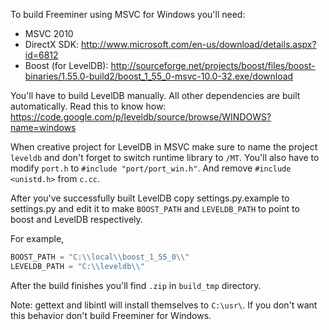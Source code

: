 To build Freeminer using MSVC for Windows you'll need:
- MSVC 2010
- DirectX SDK: http://www.microsoft.com/en-us/download/details.aspx?id=6812
- Boost (for LevelDB): http://sourceforge.net/projects/boost/files/boost-binaries/1.55.0-build2/boost_1_55_0-msvc-10.0-32.exe/download

You'll have to build LevelDB manually. All other dependencies are built automatically. Read this to know how: https://code.google.com/p/leveldb/source/browse/WINDOWS?name=windows

When creative project for LevelDB in MSVC make sure to name the project `leveldb` and don't forget to switch runtime library to `/MT`. You'll also have to modify `port.h` to `#include "port/port_win.h"`. And remove `#include <unistd.h>` from `c.cc`.

After you've successfully built LevelDB copy settings.py.example to settings.py and edit it to make `BOOST_PATH` and `LEVELDB_PATH` to point to boost and LevelDB respectively.

For example,

```python
BOOST_PATH = "C:\\local\\boost_1_55_0\\"
LEVELDB_PATH = "C:\\leveldb\\"
```

After the build finishes you'll find `.zip` in `build_tmp` directory.

Note: gettext and libintl will install themselves to `C:\usr\`. If you don't want this behavior don't build Freeminer for Windows.